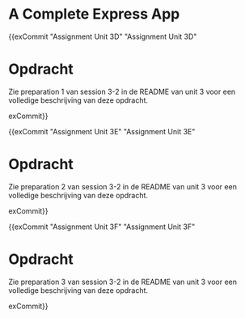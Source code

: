 # A Complete Express App

{{exCommit "Assignment Unit 3D" "Assignment Unit 3D"
# Opdracht

Zie preparation 1 van session 3-2 in de README van unit 3 voor een volledige beschrijving van deze opdracht.

exCommit}}

{{exCommit "Assignment Unit 3E" "Assignment Unit 3E"
# Opdracht 

Zie preparation 2 van session 3-2 in de README van unit 3 voor een volledige beschrijving van deze opdracht.

exCommit}}


{{exCommit "Assignment Unit 3F" "Assignment Unit 3F"
# Opdracht 

Zie preparation 3 van session 3-2 in de README van unit 3 voor een volledige beschrijving van deze opdracht.

exCommit}}
